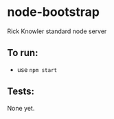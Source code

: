 # node-bootstrap
Rick Knowler standard node server

## To run:
  - use `npm start`

## Tests:
  None yet.
